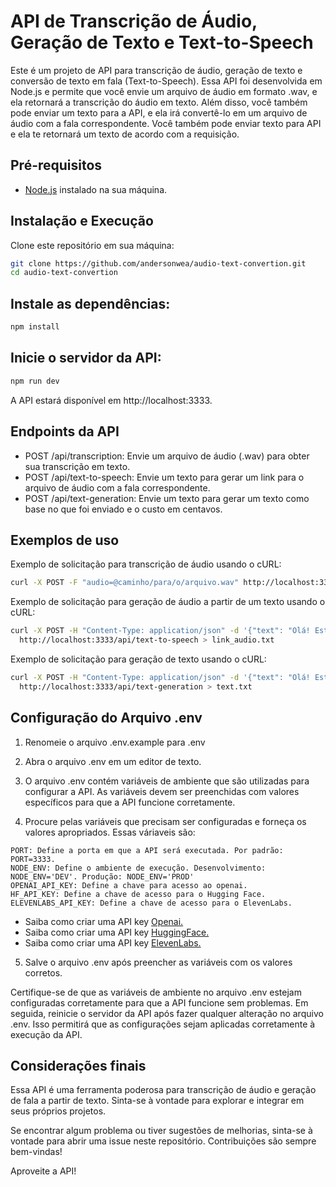 # API de Transcrição de Áudio, Geração de Texto e Text-to-Speech

Este é um projeto de API para transcrição de áudio, geração de texto e conversão de texto em fala (Text-to-Speech). 
Essa API foi desenvolvida em Node.js e permite que você envie um arquivo de áudio em formato .wav, e ela retornará a transcrição do áudio em texto.
Além disso, você também pode enviar um texto para a API, e ela irá convertê-lo em um arquivo de áudio com a fala correspondente.
Você também pode enviar texto para API e ela te retornará um texto de acordo com a requisição.

## Pré-requisitos

 - [Node.js](https://nodejs.org/en) instalado na sua máquina.

## Instalação e Execução

Clone este repositório em sua máquina:
```bash
git clone https://github.com/andersonwea/audio-text-convertion.git
cd audio-text-convertion
```

## Instale as dependências:
```bash
npm install
```

## Inicie o servidor da API:
```bash
npm run dev
```
A API estará disponível em http://localhost:3333.

## Endpoints da API

 - POST /api/transcription: Envie um arquivo de áudio (.wav) para obter sua transcrição em texto.
 - POST /api/text-to-speech: Envie um texto para gerar um link para o arquivo de áudio com a fala correspondente.
 - POST /api/text-generation: Envie um texto para gerar um texto como base no que foi enviado e o custo em centavos.

## Exemplos de uso

Exemplo de solicitação para transcrição de áudio usando o cURL:

```bash
curl -X POST -F "audio=@caminho/para/o/arquivo.wav" http://localhost:3333/api/transcription > trancription.txt
```

Exemplo de solicitação para geração de áudio a partir de um texto usando o cURL:
```bash
curl -X POST -H "Content-Type: application/json" -d '{"text": "Olá! Este é um exemplo de texto para fala."}' \
  http://localhost:3333/api/text-to-speech > link_audio.txt
```
Exemplo de solicitação para geração de texto usando o cURL:
```bash
curl -X POST -H "Content-Type: application/json" -d '{"text": "Olá! Este é um exemplo de texto para fala."}' \
  http://localhost:3333/api/text-generation > text.txt
```

## Configuração do Arquivo .env

1. Renomeie o arquivo .env.example para .env

2. Abra o arquivo .env em um editor de texto.

3. O arquivo .env contém variáveis de ambiente que são utilizadas para configurar a API.
   As variáveis devem ser preenchidas com valores específicos para que a API funcione corretamente.

4. Procure pelas variáveis que precisam ser configuradas e forneça os valores apropriados.
    Essas váriaveis são:
```env
PORT: Define a porta em que a API será executada. Por padrão: PORT=3333.
NODE_ENV: Define o ambiente de execução. Desenvolvimento: NODE_ENV='DEV'. Produção: NODE_ENV='PROD'
OPENAI_API_KEY: Define a chave para acesso ao openai. 
HF_API_KEY: Define a chave de acesso para o Hugging Face.
ELEVENLABS_API_KEY: Define a chave de acesso para o ElevenLabs. 
```
* Saiba como criar uma API key [Openai.](https://platform.openai.com/docs/api-reference)
* Saiba como criar uma API key [HuggingFace.](https://huggingface.co/settings/tokens)
* Saiba como criar uma API key [ElevenLabs.](https://docs.elevenlabs.io/api-reference/quick-start/introduction)

5. Salve o arquivo .env após preencher as variáveis com os valores corretos.

Certifique-se de que as variáveis de ambiente no arquivo .env estejam configuradas corretamente para que a API funcione sem problemas. 
Em seguida, reinicie o servidor da API após fazer qualquer alteração no arquivo .env. 
Isso permitirá que as configurações sejam aplicadas corretamente à execução da API.

## Considerações finais
Essa API é uma ferramenta poderosa para transcrição de áudio e geração de fala a partir de texto. 
Sinta-se à vontade para explorar e integrar em seus próprios projetos.

Se encontrar algum problema ou tiver sugestões de melhorias, sinta-se à vontade para abrir uma issue neste repositório. Contribuições são sempre bem-vindas!

Aproveite a API!
